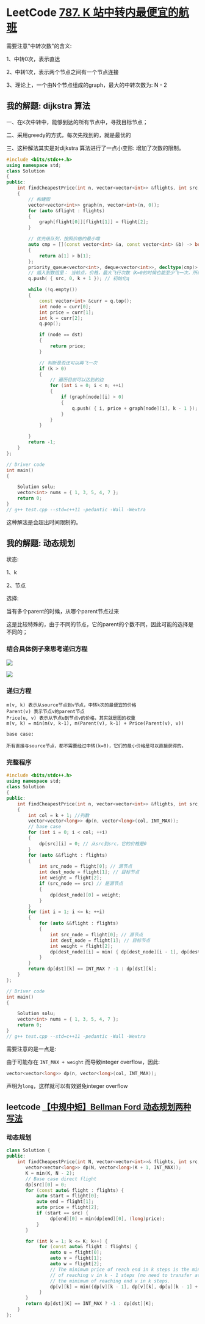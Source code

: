 # LeetCode [787. K 站中转内最便宜的航班](https://leetcode-cn.com/problems/cheapest-flights-within-k-stops/) 

需要注意"中转次数"的含义:

1、中转0次，表示直达

2、中转1次，表示两个节点之间有一个节点连接

3、理论上，一个由N个节点组成的graph，最大的中转次数为: N - 2



## 我的解题: dijkstra 算法

一、在`K`次中转中，能够到达的所有节点中，寻找目标节点；

二、采用greedy的方式，每次先找到的，就是最优的

三、这种解法其实是对dijkstra 算法进行了一点小变形: 增加了次数的限制。

```C++
#include <bits/stdc++.h>
using namespace std;
class Solution
{
public:
	int findCheapestPrice(int n, vector<vector<int>> &flights, int src, int dst, int k)
	{
		// 构建图
		vector<vector<int>> graph(n, vector<int>(n, 0));
		for (auto &flight : flights)
		{
			graph[flight[0]][flight[1]] = flight[2];
		}

		// 优先级队列，按照价格的最小堆
		auto cmp = [](const vector<int> &a, const vector<int> &b) -> bool
		{
			return a[1] > b[1];
		};
		priority_queue<vector<int>, deque<vector<int>>, decltype(cmp)> q(cmp);
		// 插入到数组里： 当前点，价格，最大飞行次数（K=0的时候也能至少飞一次，所以是中转次数+1）
		q.push( { src, 0, k + 1 }); // 初始化q

		while (!q.empty())
		{
			const vector<int> &curr = q.top();
			int node = curr[0];
			int price = curr[1];
			int k = curr[2];
			q.pop();

			if (node == dst)
			{
				return price;
			}

			// 判断是否还可以再飞一次
			if (k > 0)
			{
				// 遍历目前可以达到的边
				for (int i = 0; i < n; ++i)
				{
					if (graph[node][i] > 0)
					{
						q.push( { i, price + graph[node][i], k - 1 });
					}
				}
			}

		}
		return -1;
	}
};

// Driver code
int main()
{

	Solution solu;
	vector<int> nums = { 1, 3, 5, 4, 7 };
	return 0;
}
// g++ test.cpp --std=c++11 -pedantic -Wall -Wextra


```

这种解法是会超出时间限制的。



## 我的解题: 动态规划

状态:

1、k

2、节点

选择:

当有多个parent的时候，从哪个parent节点过来

这是比较特殊的，由于不同的节点，它的parent的个数不同，因此可能的选择是不同的；

### 结合具体例子来思考递归方程

![](./example-problem.jpg)

![](./dp-table.png)



### 递归方程

```
m(v, k) 表示从source节点到v节点，中转k次的最便宜的价格
Parent(v) 表示节点v的parent节点
Price(u, v) 表示从节点u到节点v的价格，其实就是图的权重
m(v, k) = min(m(v, k-1), m(Parent(v), k-1) + Price(Parent(v), v))

base case:

所有直接与source节点，都不需要经过中转(k=0)，它们的最小价格是可以直接获得的。

```



### 完整程序

```C++
#include <bits/stdc++.h>
using namespace std;
class Solution
{
public:
	int findCheapestPrice(int n, vector<vector<int>> &flights, int src, int dst, int k)
	{
		int col = k + 1; //列数
		vector<vector<long>> dp(n, vector<long>(col, INT_MAX));
		// base case
		for (int i = 0; i < col; ++i)
		{
			dp[src][i] = 0; // 从src到src，它的价格是0
		}
		for (auto &&flight : flights)
		{
			int src_node = flight[0]; // 源节点
			int dest_node = flight[1]; // 目标节点
			int weight = flight[2];
			if (src_node == src) // 是源节点
			{
				dp[dest_node][0] = weight;
			}
		}
		for (int i = 1; i <= k; ++i)
		{
			for (auto &&flight : flights)
			{
				int src_node = flight[0]; // 源节点
				int dest_node = flight[1]; // 目标节点
				int weight = flight[2];
				dp[dest_node][i] = min( { dp[dest_node][i - 1], dp[dest_node][i], dp[src_node][i - 1] + weight });
			}
		}
		return dp[dst][k] == INT_MAX ? -1 : dp[dst][k];
	}
};

// Driver code
int main()
{

	Solution solu;
	vector<int> nums = { 1, 3, 5, 4, 7 };
	return 0;
}
// g++ test.cpp --std=c++11 -pedantic -Wall -Wextra


```

需要注意的是一点是:

由于可能存在 `INT_MAX + weight` 而导致integer overflow，因此:

```C++
vector<vector<long>> dp(n, vector<long>(col, INT_MAX));
```

声明为`long`，这样就可以有效避免integer overflow

## leetcode [【中规中矩】Bellman Ford 动态规划两种写法](https://leetcode-cn.com/problems/cheapest-flights-within-k-stops/solution/zhong-gui-zhong-ju-bellman-ford-dong-tai-gui-hua-l/)

### 动态规划

```C++
class Solution {
public:
    int findCheapestPrice(int N, vector<vector<int>>& flights, int src, int dst, int K) {
       vector<vector<long>> dp(N, vector<long>(K + 1, INT_MAX));
       K = min(K, N - 2);
       // Base case direct flight
       dp[src][0] = 0;
       for (const auto& flight : flights) {
           auto start = flight[0];
           auto end = flight[1];
           auto price = flight[2];
           if (start == src) {
                dp[end][0] = min(dp[end][0], (long)price); 
           }
       } 

       for (int k = 1; k <= K; k++) {
            for (const auto& flight : flights) {
                auto u = flight[0];
                auto v = flight[1];
                auto w = flight[2];
                // The minimum price of reach end in k steps is the minimum of w (price) 
                // of reaching v in k - 1 steps (no need to transfer at step k) and
                // the mimimum of reaching end v in k steps.
                dp[v][k] = min({dp[v][k - 1], dp[v][k], dp[u][k - 1] + w}); 
            }
       }
       return dp[dst][K] == INT_MAX ? -1 : dp[dst][K];
    }
};

```

